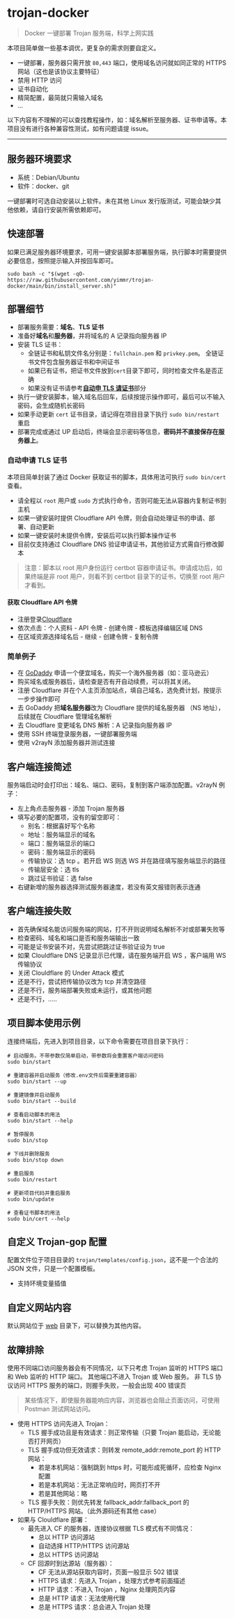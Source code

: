 # trojan-docker

> Docker 一键部署 Trojan 服务端，科学上网实践

本项目简单做一些基本调优，更复杂的需求则要自定义。

-   一键部署，服务器只需开放 `80,443` 端口，使用域名访问就如同正常的 HTTPS 网站（这也是该协议主要特征）
-   禁用 HTTP 访问
-   证书自动化
-   精简配置，最简就只需输入域名
-   ...

以下内容有不理解的可以查找教程操作，如：域名解析至服务器、证书申请等。本项目没有进行各种兼容性测试，如有问题请提 issue。

---

## 服务器环境要求

-   系统：Debian/Ubuntu
-   软件：docker、git

一键部署时可选自动安装以上软件。未在其他 Linux 发行版测试，可能会缺少其他依赖，请自行安装所需依赖即可。

## 快速部署

如果已满足服务器环境要求，可用一键安装脚本部署服务端，执行脚本时需要提供必要信息，按照提示输入并按回车即可。

```shell
sudo bash -c "$(wget -qO- https://raw.githubusercontent.com/yimmr/trojan-docker/main/bin/install_server.sh)"
```

## 部署细节

-   部署服务需要：**域名**、**TLS 证书**
-   准备好**域名**和**服务器**，并将域名的 A 记录指向服务器 IP
-   安装 TLS 证书：
    -   全链证书和私钥文件名分别是：`fullchain.pem` 和 `privkey.pem`。 全链证书文件包含服务器证书和中间证书
    -   如果已有证书，把证书文件放到`cert`目录下即可，同时检查文件名是否正确
    -   如果没有证书请参考[**自动申 TLS 请证书**](#自动申请-tls-证书)部分
-   执行一键安装脚本，输入域名后回车，后续按提示操作即可，最后可以不输入密码，会生成随机长密码
-   如果手动更新 `cert` 证书目录，请记得在项目目录下执行 `sudo bin/restart` 重启
-   部署完成或通过 UP 启动后，终端会显示密码等信息，**密码并不直接保存在服务器上**。

### 自动申请 TLS 证书

本项目简单封装了通过 Docker 获取证书的脚本，具体用法可执行 `sudo bin/cert` 查看。

-   请全程以 `root` 用户或 `sudo` 方式执行命令，否则可能无法从容器内复制证书到主机
-   如果一键安装时提供 Cloudflare API 令牌，则会自动处理证书的申请、部署、自动更新
-   如果一键安装时未提供令牌，安装后可以执行脚本操作证书
-   目前仅支持通过 Cloudflare DNS 验证申请证书，其他验证方式需自行修改脚本

> 注意：脚本以 root 用户身份运行 certbot 容器申请证书。申请成功后，如果终端是非 root 用户，则看不到 certbot 目录下的证书，切换至 root 用户才看到。

#### 获取 Cloudflare API 令牌

-   注册登录[Cloudflare](https://cloudflare.com/zh-cn/)
-   依次点击：个人资料 - API 令牌 - 创建令牌 - 模板选择编辑区域 DNS
-   在区域资源选择域名后 - 继续 - 创建令牌 - 复制令牌

### 简单例子

-   在 [GoDaddy](https://www.godaddy.com/) 申请一个便宜域名，购买一个海外服务器（如：亚马逊云）
-   购买域名或服务器后，请检查是否有开自动续费，可以将其关闭。
-   注册 Cloudflare 并在个人主页添加站点，填自己域名，选免费计划，按提示一步步操作即可
-   去 GoDaddy 把**域名服务器**改为 Cloudflare 提供的域名服务器 （NS 地址），后续就在 Cloudflare 管理域名解析
-   去 Cloudflare 变更域名 DNS 解析：A 记录指向服务器 IP
-   使用 SSH 终端登录服务器，一键部署服务端
-   使用 v2rayN 添加服务器并测试连接

## 客户端连接简述

服务端启动时会打印出：域名、端口、密码，复制到客户端添加配置。v2rayN 例子：

-   左上角点击服务器 - 添加 Trojan 服务器
-   填写必要的配置项，没有的留空即可：
    -   别名：根据喜好写个名称
    -   地址：服务端显示的域名
    -   端口：服务端显示的端口
    -   密码：服务端显示的密码
    -   传输协议：选 tcp 。若开启 WS 则选 WS 并在路径填写服务端显示的路径
    -   传输层安全：选 tls
    -   跳过证书验证：选 false
-   右键新增的服务器选择测试服务器速度，若没有英文报错则表示连通

## 客户端连接失败

-   首先确保域名能访问服务端的网站，打不开则说明域名解析不对或部署失败等
-   检查密码、域名和端口是否和服务端输出一致
-   可能是证书安装不对，先尝试把跳过证书验证设为 true
-   如果 Clouldflare DNS 记录显示已代理，请在服务端开启 WS ，客户端用 WS 传输协议
-   关闭 Clouldflare 的 Under Attack 模式
-   还是不行，尝试把传输协议改为 tcp 并清空路径
-   还是不行，服务端部署失败或未运行，或其他问题
-   还是不行，.....

## 项目脚本使用示例

连接终端后，先进入到项目目录，以下命令需要在项目目录下执行：

```shell
# 启动服务。不带参数仅简单启动，带参数将会重置客户端访问密码
sudo bin/start

# 重建容器并启动服务（修改.env文件后需要重建容器）
sudo bin/start --up

# 重建镜像并启动服务
sudo bin/start --build

# 查看启动脚本的用法
sudo bin/start --help

# 暂停服务
sudo bin/stop

# 下线并删除服务
sudo bin/stop down

# 重启服务
sudo bin/restart

# 更新项目代码并重启服务
sudo bin/update

# 查看证书脚本的用法
sudo bin/cert --help
```

## 自定义 Trojan-gop 配置

配置文件位于项目目录的 `trojan/templates/config.json`，这不是一个合法的 JSON 文件，只是一个配置模板。

-   支持环境变量插值

## 自定义网站内容

默认网站位于 [web](./nginx/web) 目录下，可以替换为其他内容。

## 故障排除

使用不同端口访问服务器会有不同情况，以下只考虑 Trojan 监听的 HTTPS 端口和 Web 监听的 HTTP 端口。
其他端口不进入 Trojan 或 Web 服务。
非 TLS 协议访问 HTTPS 服务的端口，则握手失败，一般会出现 400 错误页

> 某些情况下，即使服务器能响应内容，浏览器也会阻止页面访问，可使用 Postman 测试网站访问。

-   使用 HTTPS 访问先进入 Trojan：
    -   TLS 握手成功且是有效请求：则正常传输（只要 Trojan 能启动，无论能否打开网页）
    -   TLS 握手成功但无效请求：则转发 remote_addr:remote_port 的 HTTP 网站：
        -   若是本机网站：强制跳到 https 时，可能形成死循环，应检查 Nginx 配置
        -   若是本机网站：无法正常响应时，网页打不开
        -   若是其他网站：略
    -   TLS 握手失败：则优先转发 fallback_addr:fallback_port 的 HTTP/HTTPS 网站。（此外源码还有其他 case）
-   如果与 Clouldflare 部署：
    -   最先进入 CF 的服务器，连接协议根据 TLS 模式有不同情况：
        -   总以 HTTP 访问源站
        -   自动选择 HTTP/HTTPS 访问源站
        -   总以 HTTPS 访问源站
    -   CF 回源时到达源站（服务器）：
        -   CF 无法从源站获取内容时，页面一般显示 502 错误
        -   HTTPS 请求：先进入 Trojan ，处理方式参考前面描述
        -   HTTP 请求：不进入 Trojan ，Nginx 处理网页内容
        -   总是 HTTP 请求：无法使用代理
        -   总是 HTTPS 请求：总会进入 Trojan 处理

